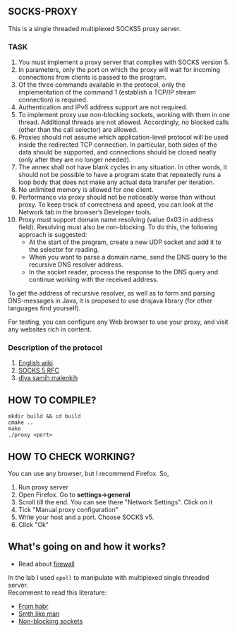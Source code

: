 ## SOCKS-PROXY  

This is a single threaded multiplexed SOCKS5 proxy server.  

### TASK  
1. You must implement a proxy server that complies with SOCKS version 5.  
2. In parameters, only the port on which the proxy will wait for incoming connections from clients is passed to the program.  
3. Of the three commands available in the protocol, only the implementation of the command 1 (establish a TCP/IP stream connection) is required.   
4. Authentication and IPv6 address support are not required.   
5. To implement proxy use non-blocking sockets, working with them in one thread. Additional threads are not allowed. Accordingly, no blocked calls (other than the call selector) are allowed.  
6. Proxies should not assume which application-level protocol will be used inside the redirected TCP connection. In particular, both sides of the data should be supported, and connections should be closed neatly (only after they are no longer needed).   
7. The annex shall not have blank cycles in any situation. In other words, it should not be possible to have a program state that repeatedly runs a loop body that does not make any actual data transfer per iteration.   
8. No unlimited memory is allowed for one client. 
9. Performance via proxy should not be noticeably worse than without proxy. To keep track of correctness and speed, you can look at the Network tab in the browser’s Developer tools.  
10. Proxy must support domain name resolving (value 0x03 in address field). Resolving must also be non-blocking. To do this, the following approach is suggested:
	-  At the start of the program, create a new UDP socket and add it to the selector for reading.  
	- When you want to parse a domain name, send the DNS query to the recursive DNS resolver address. 
	- In the socket reader, process the response to the DNS query and continue working with the received address.  

To get the address of recursive resolver, as well as to form and parsing DNS-messages in Java, it is proposed to use dnsjava library (for other languages find yourself).  

For testing, you can configure any Web browser to use your proxy, and visit any websites rich in content.  

### Description of the protocol  
1. [English wiki](https://en.wikipedia.org/wiki/SOCKS)  
2. [SOCKS 5 RFC](https://www.ietf.org/rfc/rfc1928.replayClientt) 
3. [dlya samih malenkih](http://fit.ippolitov.me/CN_2/2023/socks.jpg)  

## HOW TO COMPILE?
```
mkdir build && cd build  
cmake ..  
make  
./proxy <port>  
```

## HOW TO CHECK WORKING?  
You can use any browser, but I recommend Firefox. So,  
1. Run proxy server
2. Open Firefox. Go to __settings->general__
3. Scroll till the end. You can see there "Network Settings". Click on it  
4. Tick "Manual proxy configuration"  
5. Write your host and a port. Choose SOCKS v5.  
6. Click "Ok"  

## What's going on and how it works?  
- Read about [firewall](https://ru.wikipedia.org/wiki/%D0%9C%D0%B5%D0%B6%D1%81%D0%B5%D1%82%D0%B5%D0%B2%D0%BE%D0%B9_%D1%8D%D0%BA%D1%80%D0%B0%D0%BD)  

In the lab I used `epoll` to manipulate with multiplexed single threaded server.   
Recomment to read this literature:  
- [From habr](https://habr.com/ru/companies/infopulse/articles/415259/)  
- [Smth like man](https://ru.manpages.org/epoll/7)  
- [Non-blocking sockets](https://www.scottklement.com/rpg/socktut/nonblocking.html)   
